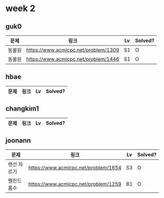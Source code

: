# week 2

## guk0
| 문제 | 링크 | Lv  | Solved? |
| --- | --- | --- | --- |
| 동물원 | https://www.acmicpc.net/problem/1309 | S1 | O |
| 동물원 | https://www.acmicpc.net/problem/1446 | S1 | O |


## hbae 
| 문제 | 링크 | Lv  | Solved? |
| --- | --- | --- | --- |


## changkim1
| 문제 | 링크 | Lv  | Solved? |
| --- | --- | --- | --- |


## joonann
| 문제 | 링크 | Lv  | Solved? |
| --- | --- | --- | --- |
| 랜선 자르기 | https://www.acmicpc.net/problem/1654 | S3 | O |
| 팰린드롬수 | https://www.acmicpc.net/problem/1259 | B1 | O |
